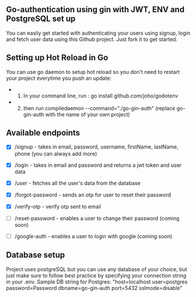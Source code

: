 ## Go-authentication using gin with JWT, ENV and PostgreSQL set up
You can easily get started with authenticating your users using signup, login and fetch user data using this Github project. Just fork it to get started. 


## Setting up Hot Reload in Go
You can use go daemon to setup hot reload so you don't need to restart your project everytime you push an update:


-  1) In your command line, run : go install github.com/joho/godotenv
-  2) then run compiledaemon --command="./go-gin-auth"  (replace go-gin-auth with the name of your own project)

## Available endpoints
- [x] /signup - takes in email, password, username, firstName, lastName, phone (you can always add more)
- [x] /login - takes in email and password and returns a jwt token and user data
- [x] /user - fetches all the user's data from the database
- [x] /forgot-password - sends an otp for user to reset their password
- [x] /verify-otp - verify otp sent to email
- [ ] /reset-password - enables a user to change their password (coming soon)
- [ ] /google-auth - enables a user to login with google (coming soon)


## Database setup
Project uses postgreSQL but you can use any database of your choice, but just make sure to follow best practice by specifying your connection string in your .env. Sample DB string for Postgres:
"host=localhost user=postgres password=Password dbname=go-gin-auth port=5432 sslmode=disable"
